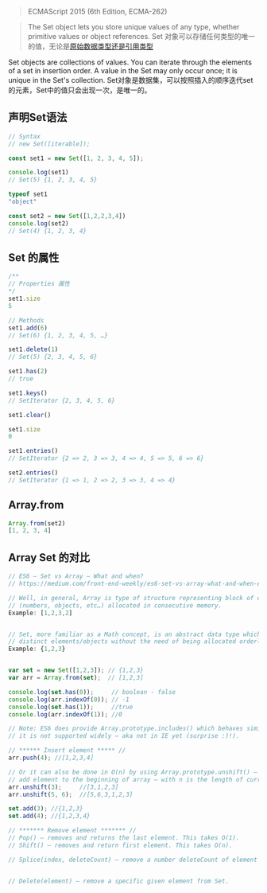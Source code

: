 > ECMAScript 2015 (6th Edition, ECMA-262)

> The Set object lets you store unique values of any type, whether primitive values or object references.
Set 对象可以存储任何类型的唯一的值，无论是[原始数据类型还是引用类型](../../数据类型/JS数据类型.md)

Set objects are collections of values. You can iterate through the elements of a set in insertion order.
A value in the Set may only occur once; it is unique in the Set's collection.
Set对象是数据集，可以按照插入的顺序迭代set的元素，Set中的值只会出现一次，是唯一的。

## 声明Set语法
```js
// Syntax
// new Set([iterable]);

const set1 = new Set([1, 2, 3, 4, 5]);

console.log(set1)
// Set(5) {1, 2, 3, 4, 5}

typeof set1
"object"

const set2 = new Set([1,2,2,3,4])
console.log(set2)
// Set(4) {1, 2, 3, 4}
```

## Set 的属性
```js
/**
// Properties 属性
*/
set1.size
5

// Methods
set1.add(6)
// Set(6) {1, 2, 3, 4, 5, …}

set1.delete(1)
// Set(5) {2, 3, 4, 5, 6}

set1.has(2)
// true

set1.keys()
// SetIterator {2, 3, 4, 5, 6}

set1.clear()

set1.size
0

set1.entries()
// SetIterator {2 => 2, 3 => 3, 4 => 4, 5 => 5, 6 => 6}

set2.entries()
// SetIterator {1 => 1, 2 => 2, 3 => 3, 4 => 4}
```

## Array.from
```js
Array.from(set2)
[1, 2, 3, 4]
```

## Array Set 的对比
```js
// ES6 — Set vs Array — What and when?
// https://medium.com/front-end-weekly/es6-set-vs-array-what-and-when-efc055655e1a

// Well, in general, Array is type of structure representing block of data 
// (numbers, objects, etc…) allocated in consecutive memory.
Example: [1,2,3,2]


// Set, more familiar as a Math concept, is an abstract data type which contains only 
// distinct elements/objects without the need of being allocated orderly by index.
Example: {1,2,3}


var set = new Set([1,2,3]); // {1,2,3}
var arr = Array.from(set);  // [1,2,3]

console.log(set.has(0));     // boolean - false
console.log(arr.indexOf(0)); // -1
console.log(set.has(1));     //true
console.log(arr.indexOf(1)); //0

// Note: ES6 does provide Array.prototype.includes() which behaves similarly to has(), however, 
// it is not supported widely — aka not in IE yet (surprise :)!).

// ****** Insert element ***** //
arr.push(4); //[1,2,3,4]

// Or it can also be done in O(n) by using Array.prototype.unshift() — 
// add element to the beginning of array — with n is the length of current array.
arr.unshift(3);     //[3,1,2,3]
arr.unshift(5, 6);  //[5,6,3,1,2,3]

set.add(3); //{1,2,3} 
set.add(4); //{1,2,3,4}

// ******* Remove element ******* //
// Pop() — removes and returns the last element. This takes O(1).
// Shift() — removes and return first element. This takes O(n).

// Splice(index, deleteCount) — remove a number deleteCount of element (s) starting from index. This can take up to O(n).


// Delete(element) — remove a specific given element from Set.
```
